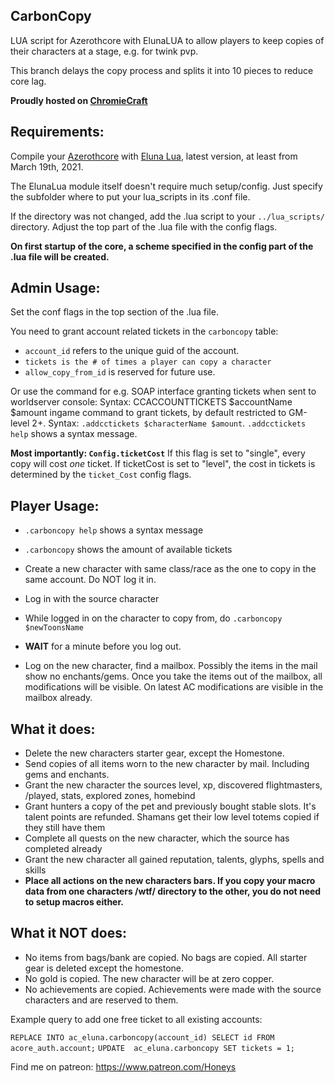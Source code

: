 ## CarbonCopy
LUA script for Azerothcore with ElunaLUA to allow players to keep copies of their characters at a stage, e.g. for twink pvp.

This branch delays the copy process and splits it into 10 pieces to reduce core lag.

**Proudly hosted on [ChromieCraft](https://www.chromiecraft.com/)**

## Requirements:

Compile your [Azerothcore](https://github.com/azerothcore/azerothcore-wotlk) with [Eluna Lua](https://www.azerothcore.org/catalogue-details.html?id=131435473), latest version, at least from March 19th, 2021.

The ElunaLua module itself doesn't require much setup/config. Just specify the subfolder where to put your lua_scripts in its .conf file.

If the directory was not changed, add the .lua script to your `../lua_scripts/` directory.
Adjust the top part of the .lua file with the config flags.

**On first startup of the core, a scheme specified in the config part of the .lua file will be created.**

## Admin Usage:

Set the conf flags in the top section of the .lua file.

You need to grant account related tickets in the `carboncopy` table:
- `account_id` refers to the unique guid of the account.
- `tickets is the # of times a player can copy a character`
- `allow_copy_from_id` is reserved for future use. 

Or use the command for e.g. SOAP interface granting tickets when sent to worldserver console: Syntax: CCACCOUNTTICKETS $accountName $amount
ingame command to grant tickets, by default restricted to GM-level 2+.
Syntax: `.addcctickets $characterName $amount`. `.addcctickets help` shows a syntax message.

**Most importantly: `Config.ticketCost`**  If this flag is set to "single", every copy will cost *one* ticket.
If ticketCost is set to "level", the cost in tickets is determined by the `ticket_Cost` config flags.

## Player Usage:
- `.carboncopy help` shows a syntax message
- `.carboncopy` shows the amount of available tickets

- Create a new character with same class/race as the one to copy in the same account. Do NOT log it in.
- Log in with the source character
- While logged in on the character to copy from, do `.carboncopy $newToonsName`
- **WAIT** for a minute before you log out.
- Log on the new character, find a mailbox. Possibly the items in the mail show no enchants/gems. Once you take the items out of the mailbox, all modifications will be visible. On latest AC modifications are visible in the mailbox already.

## What it does:
- Delete the new characters starter gear, except the Homestone.
- Send copies of all items worn to the new character by mail. Including gems and enchants. 
- Grant the new character the sources level, xp, discovered flightmasters, /played, stats, explored zones, homebind
- Grant hunters a copy of the pet and previously bought stable slots. It's talent points are refunded. Shamans get their low level totems copied if they still have them
- Complete all quests on the new character, which the source has completed already
- Grant the new character all gained reputation, talents, glyphs, spells and skills
- **Place all actions on the new characters bars. If you copy your macro data from one characters /wtf/ directory to the other, you do not need to setup macros either.**

## What it **NOT** does:
- No items from bags/bank are copied. No bags are copied. All starter gear is deleted except the homestone.
- No gold is copied. The new character will be at zero copper.
- No achievements are copied. Achievements were made with the source characters and are reserved to them.

Example query to add one free ticket to all existing accounts:

`REPLACE INTO ac_eluna.carboncopy(account_id) SELECT id FROM acore_auth.account;`
`UPDATE  ac_eluna.carboncopy SET tickets = 1;`

Find me on patreon: https://www.patreon.com/Honeys
